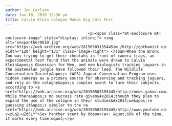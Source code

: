 ```yaml
---
author: Jen Carlson
date: Jun 10, 2010 12:30 pm
title: Calvin Klein Cologne Makes Big Cats Purr
---
```


	
										<p><span class="mt-enclosure mt-enclosure-image" style="display: inline;"> <img alt="sexpanther0610.jpg" src="https://web.archive.org/web/20150503155445im_/http://gothamist.com/attachments/arts_jen/sexpanther0610.jpg" width="120" height="131" class="image-right"> </span>When the Bronx Zoo was trying to get their cheetahs in front of camera traps, an experimental test found that the animals were drawn to Calvin Klein&apos;s Obsession for Men, and now biologists tracking jaguars in the Guatemalan jungle have followed their lead. The Wildlife Conservation Society&apos;s (WCS) Jaguar Conservation Program uses hidden cameras as a primary source for observing and tracking jaguars, and rely on the cologne&apos;s complex scent to lure their subjects, according to <a href="https://web.archive.org/web/20150503155445/http://news.yahoo.com/s/nm/20100609/od_nm/us_jaguars_calvinklein">Reuters</a>. While there&apos;s no success rate given&#x2014;though they plan to expand the use of the cologne in their studies&#x2014;we&apos;re guessing it&apos;s similar to the <a href="https://web.archive.org/web/20150503155445/http://www.youtube.com/watch?v=zLq2-uZd5LY">Sex Panther scent by Odeon</a>: &quot;60% of the time, it works every time.&quot;</p>					
										
									
				
